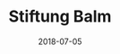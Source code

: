 ---
title:          "Stiftung Balm"
date:           "2018-07-05"
draft:          false
robotsExclude:  true
---